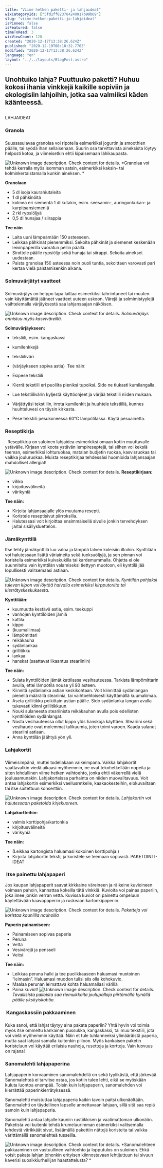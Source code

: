 ```yaml
---
title: "Viime hetken paketti- ja lahjaideat"
wixCategoryIds: ["5fd1ff823784240017b99b69"]
slug: "viime-hetken-paketti-ja-lahjaideat"
isPinned: false
isFeatured: false
timeToRead: 3
wixViewCount: 120
created: "2020-12-17T13:38:26.624Z"
published: "2020-12-19T08:10:32.776Z"
modified: "2020-12-17T13:38:26.624Z"
language: "en"
layout: "../../layouts/BlogPost.astro"
---
```

## Unohtuiko lahja? Puuttuuko paketti? Huhuu kokosi ihania vinkkejä kaikille sopiviin ja ekologisiin lahjoihin, jotka saa valmiiksi käden käänteessä. 
## 
LAHJAIDEAT

### Granola
### 
### 
Suussasulavaa granolaa voi ripotella esimerkiksi jogurtin ja smoothien päälle, tai syödä ihan sellaisenaan. Suurin osa tarvittavista aineksista löytyy helposti kotoa, ja viimeisetkin ehtii kipaisemaan lähikaupasta.

![Unknown image description. Check context for details.](https://static.wixstatic.com/media/07242a_cddb8bcd29cc47689184fd4b5d3a5b5b~mv2.jpg)
*Granolaa voi tehdä kerralla myös isomman satsin, esimerkiksi kaksin- tai kolminkertaistamalla kunkin aineksen. *

**Granolaan**
- 5 dl isoja kaurahiutaleita
- 1 dl pähkinöitä
- kolmea eri siementä 1 dl kutakin, esim. seesamin-, auringonkukan- ja kurpitsansiemeniä
- 2 rkl rypsiöljyä
- 0,5 dl hunajaa / siirappia

**Tee näin**
- Laita uuni lämpeämään 150 asteeseen.
- Leikkaa pähkinät pienemmiksi. Sekoita pähkinät ja siemenet keskenään leivinpaperilla vuoratun pellin päällä.
- Sirottele päälle rypsiöljy sekä hunaja tai siirappi. Sekoita ainekset uudestaan.
- Paista granolaa 150 asteessa noin puoli tuntia, sekoittaen varovasti pari kertaa vielä paistamisenkin aikana.


### Solmuvärjätyt vaatteet
### 
Solmuvärjäys on helppo tapa laittaa esimerkiksi tahriintuneet tai muuten vain käyttämättä jääneet vaatteet uuteen uskoon. Värejä ja solmimistyylejä vaihtelemalla värjäyksestä saa lahjansaajan näköisen.

![Unknown image description. Check context for details.](https://static.wixstatic.com/media/07242a_a274c213f184408580f3d242b5103782~mv2.png)
*Solmuvärjäys onnistuu myös kasviväreillä.*

**Solmuvärjäykseen:**

- tekstiili, esim. kangaskassi 
- kumilenkkejä
- tekstiiliväri
- (värjäykseen sopiva astia)
&nbsp;Tee näin: 

- Esipese tekstiili
- Kierrä tekstiili eri puolilta pieniksi tupoiksi. Sido ne tiukasti kumilangalla.
- Lue tekstiilivärin kyljestä käyttöohjeet ja värjää tekstiili niiden mukaan.
- Värjättyäsi tekstiilin, irrota kumilenkit ja huuhtele tekstiiliä, kunnes huuhteluvesi on täysin kirkasta. 
- Pese tekstiili pesukoneessa 60°C lämpötilassa. Käytä pesuainetta. 

### Reseptikirja
&nbsp;
Reseptikirja on suloinen lahjaidea esimerkiksi omaan kotiin muuttavalle ystävälle. Kirjaan voi koota ystävän lempireseptejä, tai siihen voi keksiä teeman, esimerkiksi lohturuokaa, matalan budjetin ruokaa, kasvisruokaa tai vaikka jouluruokaa. Muista reseptikirjaa tehdessäsi huomioida lahjansaajan mahdolliset allergiat!


![Unknown image description. Check context for details.](https://static.wixstatic.com/media/07242a_2fcb283c294940fc98d80ee51a0008c3~mv2.png)
**Reseptikirjaan:**

- vihko
- kirjoitusvälineitä
- värikyniä

**Tee näin:**

- Kirjoita lahjansaajalle ylös muutama resepti.
- Koristele reseptisivut piirroksilla. 
- Halutessasi voit kirjoittaa ensimmäisellä sivulle jonkin tervehdyksen ja/tai sisällysluettelon. 

### Jämäkynttilä

Itse tehty jämäkynttilä luo valoa ja lämpöä talven koleisiin iltoihin. Kynttilään voi halutessaan lisätä väriaineita sekä tuoksuöljyjä, ja sen pinnan voi koristella esimerkiksi kuivakukilla tai kardemummalla. Ohjetta ei ole suunniteltu vain kynttilän valamiseksi tiettyyn muotoon, eli kynttilä jää lopullisesti valitsemaasi astiaan. 

![Unknown image description. Check context for details.](https://static.wixstatic.com/media/07242a_9da36fc61f0a4f9697bf6e13d340f875~mv2.png)
*Kynttilän pohjaksi tulevan kipon voi löytää halvalla esimerkiksi kirpputorilta tai kierrätyskeskuksesta.*

**Kynttilään:**

- kuumuutta kestävä astia, esim. teekuppi
- vanhojen kynttilöiden jämiä 
- kattila
- kippo 
- (kuumaliimaa)
- lämpömittari
- reikäkauha
- sydänlankaa
- grillitikku
- lankaa
- hanskat (saattavat likaantua steariiniin) 

**Tee näin:**

- Sulata kynttilöiden jämät kattilassa vesihauteessa. Tarkista lämpömittarin avulla, ettei lämpötila nouse yli 90 asteen.
- Kiinnitä sydänlanka astian keskikohtaan. Voit kiinnittää sydänlangan pienellä määrällä steariinia, tai vaihtoehtoisesti käyttämällä kuumaliimaa.
- Aseta grillitikku poikittain astian päälle. Sido sydänlanka langan avulla tukevasti kiinni grillitikkuun.
- Nouki sulaneesta steariinista reikäkauhan avulla pois edellisten kynttilöiden sydänlangat. 
- Nosta vesihauteessa ollut kippo ylös hanskoja käyttäen. Steariini sekä vesihaude ovat molemmat tulikuumia, joten toimi varoen. Kaada sulanut steariini astiaan. 
- Anna kynttilän jäähtyä yön yli. 

### Lahjakortit
### 
Viimeisimpänä, muttei todellakaan vaikeimpana. Vaikka lahjakortit saattavatkin viedä aikaasi myöhemmin, ne ovat tekohetkellään nopeita ja siten lohdullinen viime hetken vaihtoehto, jonka ehtii väkerrellä vielä jouluaamunakin. Lahjakorteissa parhainta on niiden muovailtavuus. Voit antaa lahjakortin esimerkiksi vaellusretkelle, kaakaokesteihin, elokuvailtaan tai itse soitettuun konserttiin.

![Unknown image description. Check context for details.](https://static.wixstatic.com/media/07242a_91a62db73cf849898033d79344f20255~mv2.png)
*Lahjakortin voi halutessaan paketoida kirjekuoreen.*

**Lahjakortteihin:**

- valmis korttipohja/kartonkia
- kirjoitusvälineitä
- värikyniä

**Tee näin:**

- (Leikkaa kartongista haluamasi kokoinen korttipohja.)
- Kirjoita lahjakortin teksti, ja koristele se teemaan sopivasti.
PAKETOINTI-IDEAT

### &nbsp;Itse painettu lahjapaperi

Jos kaupan lahjapaperit saavat kirkkaine väreineen ja räikeine kuvioineen voimaan pahoin, kannattaa kokeilla tätä vinkkiä. Kuvioita voi painaa paperiin, joka imee jonkin verran vettä. Kuvissa kuviot on painettu ompeluun käytettävään kaavapaperiin ja ruskeaan kartonkipaperiin.

![Unknown image description. Check context for details.](https://static.wixstatic.com/media/07242a_bad21a71a47945569ee36e6b95bc642b~mv2.png)
*Paketteja voi koristaa kauniilla nauhoilla*

**Paperin painamiseen:**
- Painamiseen sopivaa paperia
- Peruna
- Vettä
- Vesivärejä ja pensseli
- Veitsi

**Tee näin:**
- Leikkaa peruna halki ja tee puolikkaaseen haluamasi muotoinen “leimasin”. Haluamasi muodon tulisi siis olla kohokuvio. 
- Maalaa perunan leimattava kohta haluamallasi värillä
- Paina kuviot!
![Unknown image description. Check context for details.](https://static.wixstatic.com/media/07242a_705d5588b51f4a10b0b5dccacdadb729~mv2.png)
*Tavallisista palloista saa riemuikkaita joulupalloja piirtämällä kynällä päälle yksityiskohtia.*

### &nbsp;Kangaskassiin pakkaaminen
### 
Kuka sanoi, että lahjat täytyy aina pakata paperiin? Yhtä hyvin voi toimia myös itse ommeltu kankainen pussukka, kangaskassi, tai muu tekstiili, jota voi vielä myöhemmin käyttää. Näin et tule tuhlanneeksi ylimääräistä paperia, mutta saat lahjasi samalla kuitenkin piiloon. Myös kankaisen paketin koristeluun voi käyttää erilaisia nauhoja, rusetteja ja kortteja. Vain luovuus on rajana!

### Sanomalehti lahjapaperina

Lahjapaperin korvaaminen sanomalehdellä on sekä tyylikästä, että järkevää. Sanomalehteä ei tarvitse ostaa, jos kotiin tulee lehti, eikä se myöskään kuluta luontoa enempää. Toisin kuin lahjapaperin, sanomalehden voi kierrättää paperinkierrätyksessä. 

Sanomalehti muistuttaa lahjapaperia kaikin tavoin paitsi ulkonäöltään. Sanomalehti on täydellinen lapselle annettavaan lahjaan, sillä sitä saa repiä samoin kuin lahjapaperia. 

Sanomalehti antaa lahjalle kauniin rustiikkisen ja vaatimattoman ulkonäön. Paketista voi kuitenki tehdä krumeluurimman esimerkiksi valitsemalla lehdestä värikkäät sivut, lisäämällä pakettiin nättejä koristeita tai vaikka värittämällä sanomalehteä tusseilla. 

![Unknown image description. Check context for details.](https://static.wixstatic.com/media/07242a_88a75f24585d4acf82c3b4e4f7a658e4~mv2.png)
*Sanomalehteen pakkaaminen on vastuullinen vaihtoehto ja lopputulos on suloinen. Ehkä voisit pakata lahjan johonkin erityisen kiinnostavaan lehtijuttuun tai sivuun kaverisi suosikkiurheilijan haastattelusta? *






